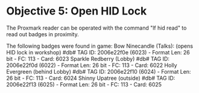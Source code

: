 # Objective 5: Open HID Lock
The Proxmark reader can be operated with the command "lf hid read" to read out badges in proximity.

The following badges were found in game:
Bow Ninecandle (Talks): (opens HID lock in workshop)
#db# TAG ID: 2006e22f0e (6023) - Format Len: 26 bit - FC: 113 - Card: 6023
Sparkle Redberry (Lobby)
#db# TAG ID: 2006e22f0d (6022) - Format Len: 26 bit - FC: 113 - Card: 6022
Holly Evergreen (behind Lobby)
#db# TAG ID: 2006e22f10 (6024) - Format Len: 26 bit - FC: 113 - Card: 6024
Shinny Upatree (outside)
#db# TAG ID: 2006e22f13 (6025) - Format Len: 26 bit - FC: 113 - Card: 6025
<!--stackedit_data:
eyJoaXN0b3J5IjpbMjE0MjQwNDYsNjIyOTk0OTU1XX0=
-->